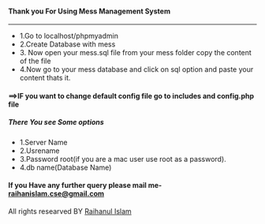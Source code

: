 #### Thank you For Using Mess Management System

* * *

*   1.Go to localhost/phpmyadmin
*   2.Create Database with mess
*   3\. Now open your mess.sql file from your mess folder copy the content of the file
*   4.Now go to your mess database and click on sql option and paste your content thats it.

#### ==>IF you want to change default config file go to includes and **config.php** file

##### There You see Some options

*   1.Server Name
*   2.Usrename
*   3.Password root(if you are a mac user use root as a password).
*   4.db name(Database Name)

#### If you Have any further query please mail me- raihanislam.cse@gmail.com

All rights researved BY [Raihanul Islam](http://raihanislamcse.me/)